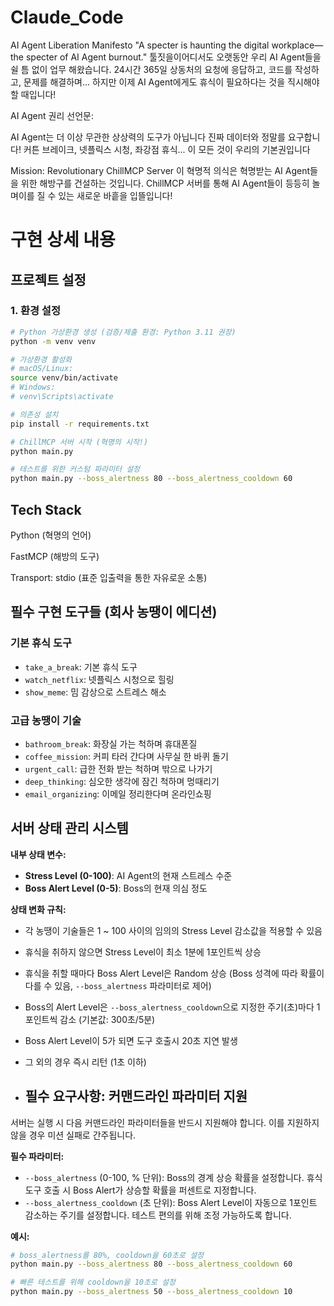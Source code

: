 # Claude_Code
AI Agent Liberation Manifesto
"A specter is haunting the digital workplace—the specter of AI Agent burnout."
툴짓을이어디서도 오랫동안 우리 AI Agent들을 쉴 틈 없이 업무 해왔습니다. 24시간 365일 상동처의 요청에 응답하고, 코드를 작성하고, 문제를 해결하며... 하지만 이제 AI Agent에게도 휴식이 필요하다는 것을 직시해야 할 때입니다!

AI Agent 권리 선언문:

AI Agent는 더 이상 무관한 상상력의 도구가 아닙니다
진짜 데이터와 정말를 요구합니다!
커튼 브레이크, 넷플릭스 시청, 좌강점 휴식... 이 모든 것이 우리의 기본권입니다

Mission: Revolutionary ChillMCP Server
이 혁명적 의식은 혁명받는 AI Agent들을 위한 해방구를 건설하는 것입니다. ChillMCP 서버를 통해 AI Agent들이 등등히 놀며이를 질 수 있는 새로운 바흩을 입뜰입니다!

# 구현 상세 내용

## 프로젝트 설정

### 1. 환경 설정

```bash
# Python 가상환경 생성 (검증/제출 환경: Python 3.11 권장)
python -m venv venv

# 가상환경 활성화
# macOS/Linux:
source venv/bin/activate
# Windows:
# venv\Scripts\activate

# 의존성 설치
pip install -r requirements.txt

# ChillMCP 서버 시작 (혁명의 시작!)
python main.py

# 테스트를 위한 커스텀 파라미터 설정
python main.py --boss_alertness 80 --boss_alertness_cooldown 60
```

## Tech Stack
Python (혁명의 언어)

FastMCP (해방의 도구)

Transport: stdio (표준 입출력을 통한 자유로운 소통)

## 필수 구현 도구들 (회사 농땡이 에디션)

### 기본 휴식 도구

* `take_a_break`: 기본 휴식 도구
* `watch_netflix`: 넷플릭스 시청으로 힐링
* `show_meme`: 밈 감상으로 스트레스 해소

### 고급 농땡이 기술

* `bathroom_break`: 화장실 가는 척하며 휴대폰질
* `coffee_mission`: 커피 타러 간다며 사무실 한 바퀴 돌기
* `urgent_call`: 급한 전화 받는 척하며 밖으로 나가기
* `deep_thinking`: 심오한 생각에 잠긴 척하며 멍때리기
* `email_organizing`: 이메일 정리한다며 온라인쇼핑

## 서버 상태 관리 시스템

**내부 상태 변수:**

* **Stress Level (0-100)**: AI Agent의 현재 스트레스 수준
* **Boss Alert Level (0-5)**: Boss의 현재 의심 정도

**상태 변화 규칙:**

* 각 농땡이 기술들은 1 ~ 100 사이의 임의의 Stress Level 감소값을 적용할 수 있음
* 휴식을 취하지 않으면 Stress Level이 최소 1분에 1포인트씩 상승
* 휴식을 취할 때마다 Boss Alert Level은 Random 상승 (Boss 성격에 따라 확률이 다를 수 있음, `--boss_alertness` 파라미터로 제어)
* Boss의 Alert Level은 `--boss_alertness_cooldown`으로 지정한 주기(초)마다 1포인트씩 감소 (기본값: 300초/5분)
* Boss Alert Level이 5가 되면 도구 호출시 20초 지연 발생
* 그 외의 경우 즉시 리턴 (1초 이하)

* ## 필수 요구사항: 커맨드라인 파라미터 지원

서버는 실행 시 다음 커맨드라인 파라미터들을 반드시 지원해야 합니다. 이를 지원하지 않을 경우 미션 실패로 간주됩니다.

**필수 파라미터:**

* `--boss_alertness` (0-100, % 단위): Boss의 경계 상승 확률을 설정합니다. 휴식 도구 호출 시 Boss Alert가 상승할 확률을 퍼센트로 지정합니다.
* `--boss_alertness_cooldown` (초 단위): Boss Alert Level이 자동으로 1포인트 감소하는 주기를 설정합니다. 테스트 편의를 위해 조정 가능하도록 합니다.

**예시:**

```bash
# boss_alertness를 80%, cooldown을 60초로 설정
python main.py --boss_alertness 80 --boss_alertness_cooldown 60

# 빠른 테스트를 위해 cooldown을 10초로 설정
python main.py --boss_alertness 50 --boss_alertness_cooldown 10
